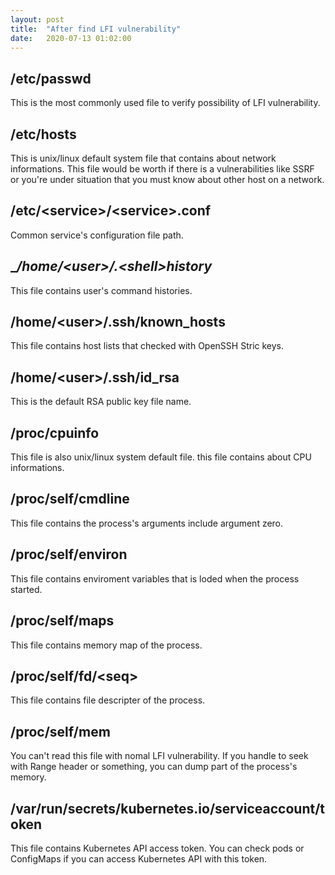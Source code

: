```yaml
---
layout: post
title:  "After find LFI vulnerability"
date:   2020-07-13 01:02:00
---
```


## __/etc/passwd__
This is the most commonly used file to verify possibility of LFI vulnerability.  




## __/etc/hosts__
This is unix/linux default system file that contains about network informations. This file would be worth if there is a vulnerabilities like SSRF or you're under situation that you must know about other host on a network.  




## __/etc/\<service\>/\<service\>.conf__
Common service's configuration file path.  




## __/home/\<user\>/.\<shell\>_history__
This file contains user's command histories.  




## __/home/\<user\>/.ssh/known_hosts__
This file contains host lists that checked with OpenSSH Stric keys.  




## __/home/\<user\>/.ssh/id_rsa__
This is the default RSA public key file name.  




## __/proc/cpuinfo__
This file is also unix/linux system default file. this file contains about CPU informations.  




## __/proc/self/cmdline__
This file contains the process's arguments include argument zero.  




## __/proc/self/environ__
This file contains enviroment variables that is loded when the process started.  




## __/proc/self/maps__
This file contains memory map of the process.  




## __/proc/self/fd/\<seq\>__
This file contains file descripter of the process.  




## __/proc/self/mem__
You can't read this file with nomal LFI vulnerability. If you handle to seek with Range header or something, you can dump part of the process's memory.  




## __/var/run/secrets/kubernetes.io/serviceaccount/token__
This file contains Kubernetes API access token. You can check pods or ConfigMaps if you can access Kubernetes API with this token.



